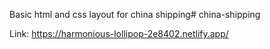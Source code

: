 Basic html and css layout for china shipping# china-shipping

Link: https://harmonious-lollipop-2e8402.netlify.app/